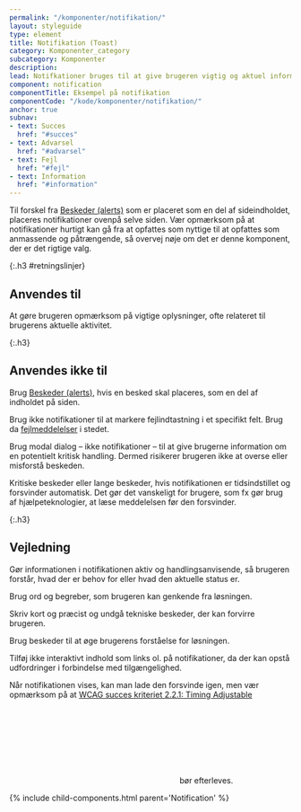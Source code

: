 ```yaml
---
permalink: "/komponenter/notifikation/"
layout: styleguide
type: element
title: Notifikation (Toast)
category: Komponenter_category
subcategory: Komponenter
description: 
lead: Notifkationer bruges til at give brugeren vigtig og aktuel information om fx status, generelle fejl, fejlopsummeringer, samt til at gøre opmærksom på ting brugeren skal vide, fx automatiske ændringer i brugerens data o.l. 
component: notification
componentTitle: Eksempel på notifikation
componentCode: "/kode/komponenter/notifikation/"
anchor: true
subnav:
- text: Succes
  href: "#succes"
- text: Advarsel
  href: "#advarsel"
- text: Fejl
  href: "#fejl"
- text: Information
  href: "#information"
---
```


Til forskel fra <a href="/komponenter/beskeder/">Beskeder (alerts)</a> som er placeret som en del af sideindholdet, placeres notifikationer ovenpå selve siden.
Vær opmærksom på at notifikationer hurtigt kan gå fra at opfattes som nyttige til at opfattes som anmassende og påtrængende, så overvej nøje om det er denne komponent, der er det rigtige valg.

{:.h3 #retningslinjer}
## Anvendes til
At gøre brugeren opmærksom på vigtige oplysninger, ofte relateret til brugerens aktuelle aktivitet.

{:.h3}
## Anvendes ikke til
Brug <a href="/komponenter/beskeder/">Beskeder (alerts)</a>, hvis en besked skal placeres, som en del af indholdet på siden.

Brug ikke notifikationer til at markere fejlindtastning i et specifikt felt. Brug da <a href="/komponenter/fejlmeddelelser/">fejlmeddelelser</a> i stedet.

Brug modal dialog – ikke notifikationer – til at give brugerne information om en potentielt kritisk handling. Dermed risikerer brugeren ikke at overse eller misforstå beskeden.

Kritiske beskeder eller lange beskeder, hvis notifikationen er tidsindstillet og forsvinder automatisk. Det gør det vanskeligt for brugere, som fx gør brug af hjælpeteknologier, at læse meddelelsen før den forsvinder.

{:.h3}
## Vejledning
Gør informationen i notifikationen aktiv og handlingsanvisende, så brugeren forstår, hvad der er behov for eller hvad den aktuelle status er.

Brug ord og begreber, som brugeren kan genkende fra løsningen.

Skriv kort og præcist og undgå tekniske beskeder, der kan forvirre brugeren.

Brug beskeder til at øge brugerens forståelse for løsningen.

Tilføj ikke interaktivt indhold som links ol. på notifikationer, da der kan opstå udfordringer i forbindelse med tilgængelighed.

Når notifikationen vises, kan man lade den forsvinde igen, men vær opmærksom på at <a href="https://www.w3.org/WAI/WCAG21/Understanding/timing-adjustable.html" class="icon-link">WCAG succes kriteriet 2.2.1: Timing Adjustable<svg class="icon-svg" focusable="false" aria-hidden="true"><use xlink:href="#open-in-new"></use></svg></a> bør efterleves.

{% include child-components.html parent='Notification' %}
